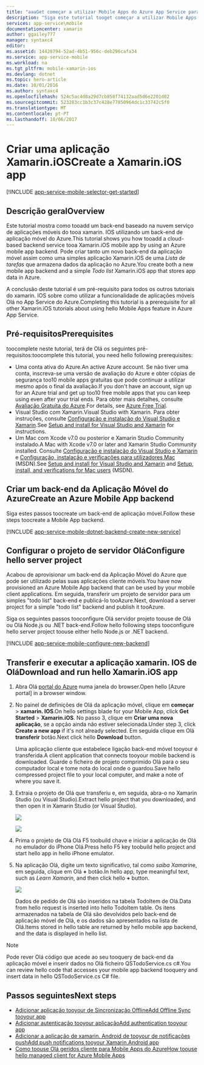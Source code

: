 ```yaml
---
title: "aaaGet começar a utilizar Mobile Apps do Azure App Service para aplicações xamarin. IOS | Microsoft Docs"
description: "Siga este tutorial tooget começar a utilizar Mobile Apps para o desenvolvimento de xamarin. IOS."
services: app-service\mobile
documentationcenter: xamarin
author: ggailey777
manager: syntaxc4
editor: 
ms.assetid: 14428794-52ad-4b51-956c-deb296cafa34
ms.service: app-service-mobile
ms.workload: na
ms.tgt_pltfrm: mobile-xamarin-ios
ms.devlang: dotnet
ms.topic: hero-article
ms.date: 10/01/2016
ms.author: syntaxc4
ms.openlocfilehash: 524c5ac4d8a29d7cb858f74132aad5d6e2201d02
ms.sourcegitcommit: 523283cc1b3c37c428e77850964dc1c33742c5f0
ms.translationtype: MT
ms.contentlocale: pt-PT
ms.lasthandoff: 10/06/2017
---
```

# <a name="create-a-xamarinios-app"></a><span data-ttu-id="60cf5-103">Criar uma aplicação Xamarin.iOS</span><span class="sxs-lookup"><span data-stu-id="60cf5-103">Create a Xamarin.iOS app</span></span>
[!INCLUDE [app-service-mobile-selector-get-started](../../includes/app-service-mobile-selector-get-started.md)]

## <a name="overview"></a><span data-ttu-id="60cf5-104">Descrição geral</span><span class="sxs-lookup"><span data-stu-id="60cf5-104">Overview</span></span>
<span data-ttu-id="60cf5-105">Este tutorial mostra como tooadd um back-end baseado na nuvem serviço de aplicações móveis do tooa xamarin. IOS utilizando um back-end de aplicação móvel do Azure.</span><span class="sxs-lookup"><span data-stu-id="60cf5-105">This tutorial shows you how tooadd a cloud-based backend service tooa Xamarin.iOS mobile app by using an Azure mobile app backend.</span></span>  <span data-ttu-id="60cf5-106">Pode criar tanto um novo back-end da aplicação móvel assim como uma simples aplicação Xamarin.iOS de uma *Lista de tarefas* que armazena dados da aplicação no Azure.</span><span class="sxs-lookup"><span data-stu-id="60cf5-106">You create both a new mobile app backend and a simple *Todo list* Xamarin.iOS app that stores app data in Azure.</span></span>

<span data-ttu-id="60cf5-107">A conclusão deste tutorial é um pré-requisito para todos os outros tutoriais do xamarin. IOS sobre como utilizar a funcionalidade de aplicações móveis Olá no App Service do Azure.</span><span class="sxs-lookup"><span data-stu-id="60cf5-107">Completing this tutorial is a prerequisite for all other Xamarin.iOS tutorials about using hello Mobile Apps feature in Azure App Service.</span></span>

## <a name="prerequisites"></a><span data-ttu-id="60cf5-108">Pré-requisitos</span><span class="sxs-lookup"><span data-stu-id="60cf5-108">Prerequisites</span></span>
<span data-ttu-id="60cf5-109">toocomplete neste tutorial, terá de Olá os seguintes pré-requisitos:</span><span class="sxs-lookup"><span data-stu-id="60cf5-109">toocomplete this tutorial, you need hello following prerequisites:</span></span>

* <span data-ttu-id="60cf5-110">Uma conta ativa do Azure.</span><span class="sxs-lookup"><span data-stu-id="60cf5-110">An active Azure account.</span></span> <span data-ttu-id="60cf5-111">Se não tiver uma conta, inscreva-se uma versão de avaliação do Azure e obter cópias de segurança too10 mobile apps gratuitas que pode continuar a utilizar mesmo após o final da avaliação.</span><span class="sxs-lookup"><span data-stu-id="60cf5-111">If you don't have an account, sign up for an Azure trial and get up too10 free mobile apps that you can keep using even after your trial ends.</span></span> <span data-ttu-id="60cf5-112">Para obter mais detalhes, consulte [Avaliação Gratuita do Azure](https://azure.microsoft.com/pricing/free-trial/).</span><span class="sxs-lookup"><span data-stu-id="60cf5-112">For details, see [Azure Free Trial](https://azure.microsoft.com/pricing/free-trial/).</span></span>
* <span data-ttu-id="60cf5-113">Visual Studio com Xamarin.</span><span class="sxs-lookup"><span data-stu-id="60cf5-113">Visual Studio with Xamarin.</span></span> <span data-ttu-id="60cf5-114">Para obter instruções, consulte [Configuração e instalação do Visual Studio e Xamarin](https://msdn.microsoft.com/library/mt613162.aspx).</span><span class="sxs-lookup"><span data-stu-id="60cf5-114">See [Setup and install for Visual Studio and Xamarin](https://msdn.microsoft.com/library/mt613162.aspx) for instructions.</span></span>
* <span data-ttu-id="60cf5-115">Um Mac com Xcode v7.0 ou posterior e Xamarin Studio Community instalado.</span><span class="sxs-lookup"><span data-stu-id="60cf5-115">A Mac with Xcode v7.0 or later and Xamarin Studio Community installed.</span></span> <span data-ttu-id="60cf5-116">Consulte [Configuração e instalação do Visual Studio e Xamarin](https://msdn.microsoft.com/library/mt613162.aspx) e [Configuração, instalação e verificações para utilizadores Mac](https://msdn.microsoft.com/library/mt488770.aspx) (MSDN).</span><span class="sxs-lookup"><span data-stu-id="60cf5-116">See [Setup and install for Visual Studio and Xamarin](https://msdn.microsoft.com/library/mt613162.aspx) and [Setup, install, and verifications for Mac users](https://msdn.microsoft.com/library/mt488770.aspx) (MSDN).</span></span>

## <a name="create-an-azure-mobile-app-backend"></a><span data-ttu-id="60cf5-117">Criar um back-end da Aplicação Móvel do Azure</span><span class="sxs-lookup"><span data-stu-id="60cf5-117">Create an Azure Mobile App backend</span></span>
<span data-ttu-id="60cf5-118">Siga estes passos toocreate um back-end de aplicação móvel.</span><span class="sxs-lookup"><span data-stu-id="60cf5-118">Follow these steps toocreate a Mobile App backend.</span></span>

[!INCLUDE [app-service-mobile-dotnet-backend-create-new-service](../../includes/app-service-mobile-dotnet-backend-create-new-service.md)]

## <a name="configure-hello-server-project"></a><span data-ttu-id="60cf5-119">Configurar o projeto de servidor Olá</span><span class="sxs-lookup"><span data-stu-id="60cf5-119">Configure hello server project</span></span>
<span data-ttu-id="60cf5-120">Acabou de aprovisionar um back-end da Aplicação Móvel do Azure que pode ser utilizado pelas suas aplicações cliente móveis.</span><span class="sxs-lookup"><span data-stu-id="60cf5-120">You have now provisioned an Azure Mobile App backend that can be used by your mobile client applications.</span></span> <span data-ttu-id="60cf5-121">Em seguida, transferir um projeto de servidor para um simples "todo list" back-end e publicá-lo tooAzure.</span><span class="sxs-lookup"><span data-stu-id="60cf5-121">Next, download a server project for a simple "todo list" backend and publish it tooAzure.</span></span>

<span data-ttu-id="60cf5-122">Siga os seguintes passos tooconfigure Olá servidor projeto toouse de Olá ou Olá Node.js ou .NET back-end.</span><span class="sxs-lookup"><span data-stu-id="60cf5-122">Follow hello following steps tooconfigure hello server project toouse either hello Node.js or .NET backend.</span></span>

[!INCLUDE [app-service-mobile-configure-new-backend](../../includes/app-service-mobile-configure-new-backend.md)]

## <a name="download-and-run-hello-xamarinios-app"></a><span data-ttu-id="60cf5-123">Transferir e executar a aplicação xamarin. IOS de Olá</span><span class="sxs-lookup"><span data-stu-id="60cf5-123">Download and run hello Xamarin.iOS app</span></span>
1. <span data-ttu-id="60cf5-124">Abra Olá [portal do Azure] numa janela do browser.</span><span class="sxs-lookup"><span data-stu-id="60cf5-124">Open hello [Azure portal] in a browser window.</span></span>
2. <span data-ttu-id="60cf5-125">No painel de definições de Olá da aplicação móvel, clique em **começar** > **xamarin. IOS**.</span><span class="sxs-lookup"><span data-stu-id="60cf5-125">On hello settings blade for your Mobile App, click **Get Started** > **Xamarin.iOS**.</span></span> <span data-ttu-id="60cf5-126">No passo 3, clique em **Criar uma nova aplicação**, se a opção ainda não estiver selecionada.</span><span class="sxs-lookup"><span data-stu-id="60cf5-126">Under step 3, click **Create a new app** if it's not already selected.</span></span>  <span data-ttu-id="60cf5-127">Em seguida clique em Olá **transferir** botão.</span><span class="sxs-lookup"><span data-stu-id="60cf5-127">Next click hello **Download** button.</span></span>

      <span data-ttu-id="60cf5-128">Uma aplicação cliente que estabelece ligação back-end móvel tooyour é transferida.</span><span class="sxs-lookup"><span data-stu-id="60cf5-128">A client application that connects tooyour mobile backend is downloaded.</span></span> <span data-ttu-id="60cf5-129">Guarde o ficheiro de projeto comprimido Olá para o seu computador local e tome nota do local onde o guardou.</span><span class="sxs-lookup"><span data-stu-id="60cf5-129">Save hello compressed project file to your local computer, and make a note of where you save it.</span></span>
3. <span data-ttu-id="60cf5-130">Extraia o projeto de Olá que transferiu e, em seguida, abra-o no Xamarin Studio (ou Visual Studio).</span><span class="sxs-lookup"><span data-stu-id="60cf5-130">Extract hello project that you downloaded, and then open it in Xamarin Studio (or Visual Studio).</span></span>

    ![][9]

    ![][8]
4. <span data-ttu-id="60cf5-131">Prima o projeto de Olá Olá F5 toobuild chave e iniciar a aplicação de Olá no emulador do iPhone Olá.</span><span class="sxs-lookup"><span data-stu-id="60cf5-131">Press hello F5 key toobuild hello project and start hello app in hello iPhone emulator.</span></span>
5. <span data-ttu-id="60cf5-132">Na aplicação Olá, digite um texto significativo, tal como *saiba Xamarin*e, em seguida, clique em Olá  **+**  botão.</span><span class="sxs-lookup"><span data-stu-id="60cf5-132">In hello app, type meaningful text, such as *Learn Xamarin*, and then click hello **+** button.</span></span>

    ![][10]

    <span data-ttu-id="60cf5-133">Dados de pedido de Olá são inseridos na tabela TodoItem de Olá.</span><span class="sxs-lookup"><span data-stu-id="60cf5-133">Data from hello request is inserted into hello TodoItem table.</span></span> <span data-ttu-id="60cf5-134">Os itens armazenados na tabela de Olá são devolvidos pelo back-end de aplicação móvel de Olá, e os dados são apresentados na lista de Olá.</span><span class="sxs-lookup"><span data-stu-id="60cf5-134">Items stored in hello table are returned by hello mobile app backend, and the data is displayed in hello list.</span></span>

> [!NOTE]
> <span data-ttu-id="60cf5-135">Pode rever Olá código que acede ao seu tooquery de back-end da aplicação móvel e inserir dados no Olá ficheiro QSTodoService.cs c#.</span><span class="sxs-lookup"><span data-stu-id="60cf5-135">You can review hello code that accesses your mobile app backend tooquery and insert data in hello QSTodoService.cs C# file.</span></span>
>
>

## <a name="next-steps"></a><span data-ttu-id="60cf5-136">Passos seguintes</span><span class="sxs-lookup"><span data-stu-id="60cf5-136">Next steps</span></span>
* [<span data-ttu-id="60cf5-137">Adicionar aplicação tooyour de Sincronização Offline</span><span class="sxs-lookup"><span data-stu-id="60cf5-137">Add Offline Sync tooyour app</span></span>](app-service-mobile-xamarin-ios-get-started-offline-data.md)
* [<span data-ttu-id="60cf5-138">Adicionar autenticação tooyour aplicação</span><span class="sxs-lookup"><span data-stu-id="60cf5-138">Add authentication tooyour app </span></span>](app-service-mobile-xamarin-ios-get-started-users.md)
* [<span data-ttu-id="60cf5-139">Adicionar a aplicação de xamarin. Android de tooyour de notificações push</span><span class="sxs-lookup"><span data-stu-id="60cf5-139">Add push notifications tooyour Xamarin.Android app</span></span>](app-service-mobile-xamarin-ios-get-started-push.md)
* [<span data-ttu-id="60cf5-140">Como toouse Olá geridos cliente para Mobile Apps do Azure</span><span class="sxs-lookup"><span data-stu-id="60cf5-140">How toouse hello managed client for Azure Mobile Apps</span></span>](app-service-mobile-dotnet-how-to-use-client-library.md)

<!-- Anchors. -->
[Getting started with mobile app backends]:#getting-started
[Create a new mobile app backend]:#create-new-service
[Next Steps]:#next-steps

<!-- Images. -->
[6]: ./media/app-service-mobile-xamarin-ios-get-started/xamarin-ios-quickstart.png
[8]: ./media/app-service-mobile-xamarin-ios-get-started/mobile-xamarin-project-ios-vs.png
[9]: ./media/app-service-mobile-xamarin-ios-get-started/mobile-xamarin-project-ios-xs.png
[10]: ./media/app-service-mobile-xamarin-ios-get-started/mobile-quickstart-startup-ios.png

<!-- URLs. -->
[portal do Azure]: https://portal.azure.com/

